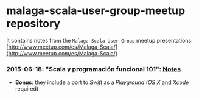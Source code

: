 # malaga-scala-user-group-meetup repository

It contains notes from the `Malaga Scala User Group` meetup presentations: [http://www.meetup.com/es/Malaga-Scala/](http://www.meetup.com/es/Malaga-Scala/)

### 2015-06-18: "Scala y programación funcional 101": [Notes](2015-06-18_Scala_y_programacion_funcional_101)
* **Bonus**: they include a port to _Swift_ as a _Playground_ (_OS X_ and _Xcode_ required)